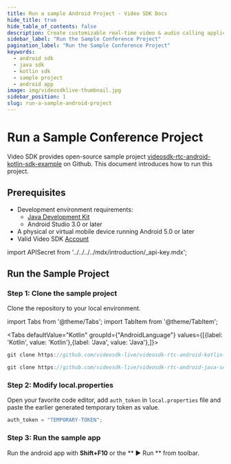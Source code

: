 ```yaml
---
title: Run a sample Android Project - Video SDK Docs
hide_title: true
hide_table_of_contents: false
description: Create customizable real-time video & audio calling applications with Android SDK with Video SDK add live Video & Audio conferencing to your applications.
sidebar_label: "Run the Sample Conference Project"
pagination_label: "Run the Sample Conference Project"
keywords:
  - android sdk
  - java sdk
  - kotlin sdk
  - sample project
  - android app
image: img/videosdklive-thumbnail.jpg
sidebar_position: 1
slug: run-a-sample-android-project
---
```


# Run a Sample Conference Project

Video SDK provides open-source sample project [videosdk-rtc-android-kotlin-sdk-example](https://github.com/videosdk-live/videosdk-rtc-android-kotlin-sdk-example) on Github. This document introduces how to run this project.

## Prerequisites

- Development environment requirements:
  - [Java Development Kit](https://www.oracle.com/java/technologies/downloads/)
  - Android Studio 3.0 or later
- A physical or virtual mobile device running Android 5.0 or later
- Valid Video SDK [Account](https://app.videosdk.live/)

import APISecret from '../../../../mdx/introduction/\_api-key.mdx';

<APISecret title="Get your API key and Secret key" />

## Run the Sample Project

### Step 1: Clone the sample project

Clone the repository to your local environment.

import Tabs from '@theme/Tabs';
import TabItem from '@theme/TabItem';

<Tabs
defaultValue="Kotlin"
groupId={"AndroidLanguage"}
values={[{label: 'Kotlin', value: 'Kotlin'},{label: 'Java', value: 'Java'},]}>

<TabItem value="Kotlin">

```js
git clone https://github.com/videosdk-live/videosdk-rtc-android-kotlin-sdk-example.git
```

</TabItem>

<TabItem value="Java">

```js
git clone https://github.com/videosdk-live/videosdk-rtc-android-java-sdk-example.git
```

</TabItem>

</Tabs>

### Step 2: Modify local.properties

Open your favorite code editor, add `auth_token` in `local.properties` file and paste the earlier generated temporary token as value.

```js title="local.properties"
auth_token = "TEMPORARY-TOKEN";
```

### Step 3: Run the sample app

Run the android app with **Shift+F10** or the ** ▶ Run ** from toolbar.

